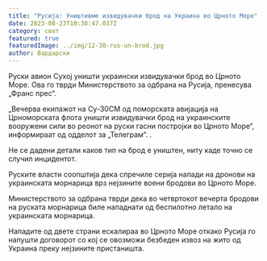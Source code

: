 ```yaml
---
title: "Русија: Уништивме извидувачки брод на Украина во Црното Море"
date: 2023-08-23T10:30:47.037Z
category: свет
featured: true
featuredImage: ../img/12-30-rus-un-brod.jpg
author: Вардарски
---
```

Руски авион Сухој уништи украински извидувачки брод во Црното Море. Ова го тврди Министерството за одбрана на Русија, пренесува „Франс прес“.

„Вечерва екипажот на Су-30СМ од поморската авијација на Црноморската флота уништи извидувачки брод на украинските вооружени сили во реонот на руски гасни постројки во Црното Море“, информираат од одделот за „Телеграм“. .

Не се дадени детали каков тип на брод е уништен, ниту каде точно се случил инцидентот.

Руските власти соопштија дека спречиле серија напади на дронови на украинската морнарица врз нејзините воени бродови во Црното Море.

Министерството за одбрана тврди дека во четвртокот вечерта бродови на руската морнарица биле нападнати од беспилотно летало на украинската морнарица.

Нападите од двете страни ескалираа во Црното Море откако Русија го напушти договорот со кој се овозможи безбеден извоз на жито од Украина преку нејзините пристаништа.